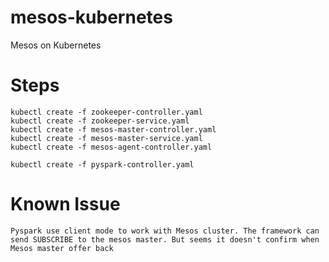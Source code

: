 # mesos-kubernetes
Mesos on Kubernetes

# Steps

    kubectl create -f zookeeper-controller.yaml
    kubectl create -f zookeeper-service.yaml
    kubectl create -f mesos-master-controller.yaml
    kubectl create -f mesos-master-service.yaml
    kubectl create -f mesos-agent-controller.yaml

    kubectl create -f pyspark-controller.yaml

# Known Issue
  
    Pyspark use client mode to work with Mesos cluster. The framework can send SUBSCRIBE to the mesos master. But seems it doesn't confirm when Mesos master offer back
